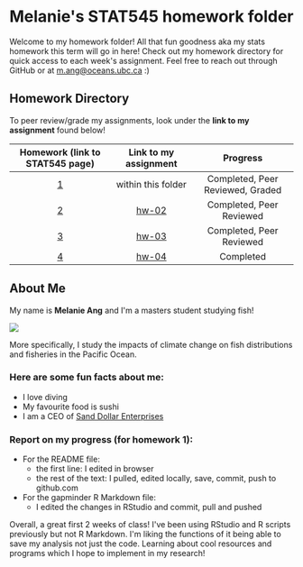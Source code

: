 # Melanie's STAT545 homework folder

Welcome to my homework folder! All that fun goodness aka my stats homework this term will go in here! Check out my homework directory for quick access to each week's assignment. Feel free to reach out through GitHub or at m.ang@oceans.ubc.ca :)

## Homework Directory
To peer review/grade my assignments, look under the **link to my assignment** found below!

|   Homework (link to STAT545 page)   | Link to my assignment |              Progress              |
|:------------:|:-----------------------------------:|:----------------------------------:|
|    [1](http://stat545.com/hw01_edit-README.html)     |     within this folder       |  Completed, Peer Reviewed, Graded  |
|    [2](http://stat545.com/hw02_explore-gapminder-dplyr.html)     |        [hw-02](https://github.com/angmelanie/STAT545-hw-Ang-Melanie/tree/master/hw-02)     |    Completed, Peer Reviewed          |
| [3](http://stat545.com/hw03_dplyr-and-more-ggplot2.html)   | [hw-03](https://github.com/angmelanie/STAT545-hw-Ang-Melanie/tree/master/hw-03)    | Completed, Peer Reviewed  |
| [4](http://stat545.com/hw04_tidy-data-joins.html) | [hw-04](https://github.com/angmelanie/STAT545-hw-Ang-Melanie/tree/master/hw-04) | Completed |

## About Me

My name is **Melanie Ang** and I'm a masters student studying fish!

![](https://media.giphy.com/media/VNPdGi7XsQZaw/giphy.gif)

More specifically, I study the impacts of climate change on fish distributions and fisheries in the Pacific Ocean. 

### Here are some fun facts about me:

- I love diving
- My favourite food is sushi
- I am a CEO of <a href="http://www.sanddollarenterprises.com">Sand Dollar Enterprises</a>

### Report on my progress (for homework 1):

- For the README file:
    + the first line: I edited in browser
    + the rest of the text: I pulled, edited locally, save, commit, push to github.com 
- For the gapminder R Markdown file:
    + I edited the changes in RStudio and commit, pull and pushed
    
Overall, a great first 2 weeks of class! I've been using RStudio and R scripts previously but not R Markdown. I'm liking the functions of it being able to save my analysis not just the code. Learning about cool resources and programs which I hope to implement in my research!

